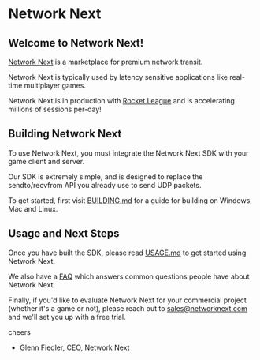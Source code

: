 # Network Next

## Welcome to Network Next!

[Network Next](https://networknext.com) is a marketplace for premium network transit.

Network Next is typically used by latency sensitive applications like real-time multiplayer games.

Network Next is in production with [Rocket League](https://rocketleague.com) and is accelerating millions of sessions per-day!

## Building Network Next

To use Network Next, you must integrate the Network Next SDK with your game client and server.

Our SDK is extremely simple, and is designed to replace the sendto/recvfrom API you already use to send UDP packets.

To get started, first visit [BUILDING.md](https://github.com/networknext/sdk/blob/master/BUILDING.md) for a guide for building on Windows, Mac and Linux.

## Usage and Next Steps

Once you have built the SDK, please read [USAGE.md](https://github.com/networknext/sdk/blob/master/USAGE.md) to get started using Network Next.

We also have a [FAQ](https://github.com/networknext/sdk/blob/master/FAQ.md) which answers common questions people have about Network Next.

Finally, if you'd like to evaluate Network Next for your commercial project (whether it's a game or not), please reach out to sales@networknext.com and we'll set you up with a free trial.

cheers

- Glenn Fiedler, CEO, Network Next
